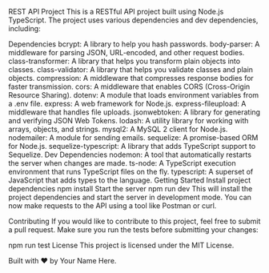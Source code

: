 REST API Project
This is a RESTful API project built using Node.js TypeScript. The project uses various dependencies and dev dependencies, including:

Dependencies
bcrypt: A library to help you hash passwords.
body-parser: A middleware for parsing JSON, URL-encoded, and other request bodies.
class-transformer: A library that helps you transform plain objects into classes.
class-validator: A library that helps you validate classes and plain objects.
compression: A middleware that compresses response bodies for faster transmission.
cors: A middleware that enables CORS (Cross-Origin Resource Sharing).
dotenv: A module that loads environment variables from a 
.env
 file.
express: A web framework for Node.js.
express-fileupload: A middleware that handles file uploads.
jsonwebtoken: A library for generating and verifying JSON Web Tokens.
lodash: A utility library for working with arrays, objects, and strings.
mysql2: A MySQL 2 client for Node.js.
nodemailer: A module for sending emails.
sequelize: A promise-based ORM for Node.js.
sequelize-typescript: A library that adds TypeScript support to Sequelize.
Dev Dependencies
nodemon: A tool that automatically restarts the server when changes are made.
ts-node: A TypeScript execution environment that runs TypeScript files on the fly.
typescript: A superset of JavaScript that adds types to the language.
Getting Started
Install project dependencies
npm install
Start the server
npm run dev
This will install the project dependencies and start the server in development mode. You can now make requests to the API using a tool like Postman or curl.

Contributing
If you would like to contribute to this project, feel free to submit a pull request. Make sure you run the tests before submitting your changes:

npm run test
License
This project is licensed under the MIT License.

Built with ❤️ by Your Name Here.